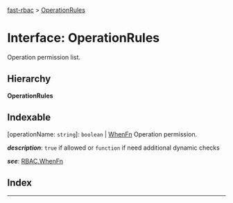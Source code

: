 [fast-rbac](../README.md) > [OperationRules](../interfaces/rbac.operationrules.md)

# Interface: OperationRules

Operation permission list.

## Hierarchy

**OperationRules**

## Indexable

\[operationName: `string`\]:&nbsp;`boolean` \| [WhenFn](../#whenfn)
Operation permission.

*__description__*: `true` if allowed or `function` if need additional dynamic checks

*__see__*: [RBAC.WhenFn](../#whenfn)

## Index

---

